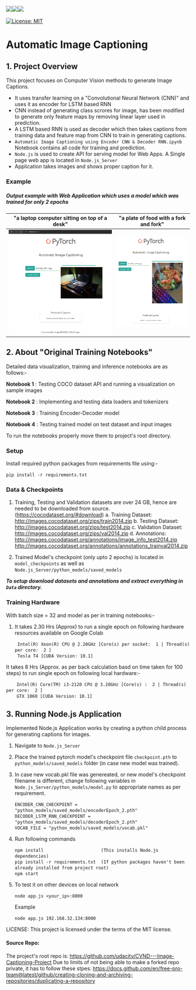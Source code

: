 <img src="https://img.shields.io/badge/python%20-%2314354C.svg?&style=for-the-badge&logo=python&logoColor=white"/><img src="https://img.shields.io/badge/PyTorch%20-%23EE4C2C.svg?&style=for-the-badge&logo=PyTorch&logoColor=white" /><img src="https://img.shields.io/badge/node.js%20-%2343853D.svg?&style=for-the-badge&logo=node.js&logoColor=white"/>

[![License: MIT](https://img.shields.io/badge/License-MIT-yellow.svg)](https://github.com/3ZadeSSG/Automatic-Image-Captioning/blob/main/LICENSE)

# Automatic Image Captioning

## 1. Project Overview

This project focuses on Computer Vision methods to generate Image Captions.
* It uses transfer learning on a "Convolutional Neural Network (CNN)" and uses it as encoder for LSTM based RNN
* CNN instead of generating class scrores for image, has been modified to generate only feature maps by removing linear layer used in prediction.
* A LSTM based RNN is used as decoder which then takes captions from training data and feature map from CNN to train in generating captions.
* `Automatic Image Captioning using Encoder CNN & Decoder RNN.ipynb` Notebook contains all code for training and prediction.
* `Node.js` is used to create API for serving model for Web Apps. A Single page web app is located in `Node.js_Server`
* Application takes images and shows proper caption for it.

### Example
##### Output example with Web Application which uses a model which was trained for only 2 epochs

"a laptop computer sitting on top of a desk" | "a plate of food with a fork and fork"
--- | ---
<img src="https://github.com/3ZadeSSG/Automatic-Image-Captioning/blob/main/images/Screenshot2.PNG"> | <img src="https://github.com/3ZadeSSG/Automatic-Image-Captioning/blob/main/images/Screenshot1.PNG">



## 2. About "Original Training Notebooks"

Detailed data visualization, training and inference notebooks are as follows:-

__Notebook 1__ : Testing COCO dataset API and running a visualization on sample images

__Notebook 2__ : Implementing and testing data loaders and tokenizers

__Notebook 3__ : Training Encoder-Decoder model

__Notebook 4__ : Testing trained model on test dataset and input images

To run the notebooks properly move them to project's root directory.

### Setup

Install required python packages from requirements file using:-
```
pip install -r requirements.txt
```


### Data & Checkpoints

1. Training, Testing and Validation datasets are over 24 GB, hence are needed to be downloaded from source. (https://cocodataset.org/#download)
a. Training Dataset: http://images.cocodataset.org/zips/train2014.zip
b. Testing Dataset: http://images.cocodataset.org/zips/test2014.zip
c. Validation Dataset: http://images.cocodataset.org/zips/val2014.zip
d. Annotations:
                http://images.cocodataset.org/annotations/image_info_test2014.zip
                http://images.cocodataset.org/annotations/annotations_trainval2014.zip

2. Trained Model's checkpoint (only upto 2 epochs) is located in `model_checkpoints` as well as `Node.js_Server/python_models/saved_models`

***To setup download datasets and annotations and extract everything in `Data` directory.***

### Training Hardware
With batch size = 32 and model as per in training notebooks:-
1. It takes 2.30 Hrs (Approx) to run a single epoch on following hardware resources available on Google Colab

        
        Intel(R) Xeon(R) CPU @ 2.20GHz [Core(s) per socket:  1 | Thread(s) per core:  2 ]
        Tesla T4 [CUDA Version: 10.1]
        

It takes 8 Hrs (Approx. as per back calculation basd on time taken for 100 steps) to run single epoch on following local hardware:-

        
        Intel(R) Core(TM) i3-2120 CPU @ 3.20GHz [Core(s) :  2 | Thread(s) per core:  2 ]
        GTX 1060 [CUDA Version: 10.1]
        

## 3. Running Node.js Application

  Implemented Node.js Application works by creating a python child process for generating captions for images.

  1. Navigate to `Node.js_Server`
  2. Place the trained pytorch model's checkpoint file `checkpoint.pth` to `python_models/saved_models` folder (in case new model was trained).
  4. In case new vocab.pkl file was genereated, or new model's checkpoint filename is different, change following variables in `Node.js_Server/python_models/model.py` to appropriate names as per requirement.
  
        ```
        ENCODER_CNN_CHECKPOINT = "python_models/saved_models/encoderEpoch_2.pth"
        DECODER_LSTM_RNN_CHECKPOINT = "python_models/saved_models/decoderEpoch_2.pth"
        VOCAB_FILE = "python_models/saved_models/vocab.pkl"
        ```
        
  5. Run following commands
     ```
     npm install                      (This installs Node.js dependencies)
     pip install -r requirements.txt  (If python packages haven't been already installed from project root)
     npm start
     ```
  6. To test it on other devices on local network
     ```
     node app.js <your_ip>:8000
     ```
     Example
     ```
     node app.js 192.168.32.134:8000
     ```

 LICENSE: This project is licensed under the terms of the MIT license.


 #### Source Repo:
 The project's root repo is: https://github.com/udacity/CVND---Image-Captioning-Project
 Due to limits of not being able to make a forked repo private, it has to follow these stpes: https://docs.github.com/en/free-pro-team@latest/github/creating-cloning-and-archiving-repositories/duplicating-a-repository





